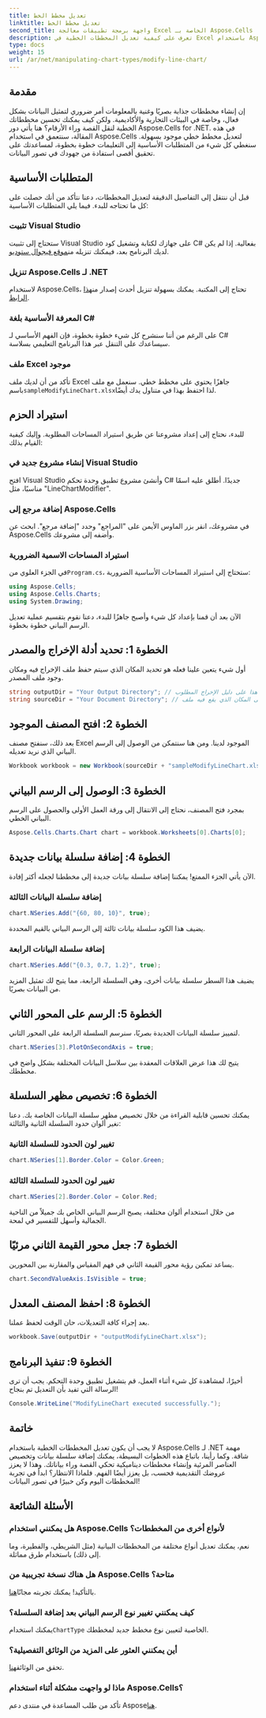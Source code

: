 ```yaml
---
title: تعديل مخطط الخط
linktitle: تعديل مخطط الخط
second_title: واجهة برمجة تطبيقات معالجة Excel الخاصة بـ Aspose.Cells .NET
description: تعرف على كيفية تعديل المخططات الخطية في Excel باستخدام Aspose.Cells لـ .NET باستخدام هذا الدليل المفصل خطوة بخطوة.
type: docs
weight: 15
url: /ar/net/manipulating-chart-types/modify-line-chart/
---
```

## مقدمة

إن إنشاء مخططات جذابة بصريًا وغنية بالمعلومات أمر ضروري لتمثيل البيانات بشكل فعال، وخاصة في البيئات التجارية والأكاديمية. ولكن كيف يمكنك تحسين مخططاتك الخطية لنقل القصة وراء الأرقام؟ هنا يأتي دور Aspose.Cells for .NET. في هذه المقالة، سنتعمق في استخدام Aspose.Cells لتعديل مخطط خطي موجود بسهولة. سنغطي كل شيء من المتطلبات الأساسية إلى التعليمات خطوة بخطوة، لمساعدتك على تحقيق أقصى استفادة من جهودك في تصور البيانات. 

## المتطلبات الأساسية 

قبل أن ننتقل إلى التفاصيل الدقيقة لتعديل المخططات، دعنا نتأكد من أنك حصلت على كل ما تحتاجه للبدء. فيما يلي المتطلبات الأساسية:

### تثبيت Visual Studio
 ستحتاج إلى تثبيت Visual Studio على جهازك لكتابة وتشغيل كود C# بفعالية. إذا لم يكن لديك البرنامج بعد، فيمكنك تنزيله من[موقع فيجوال ستوديو](https://visualstudio.microsoft.com/).

### تنزيل Aspose.Cells لـ .NET
 لاستخدام Aspose.Cells، تحتاج إلى المكتبة. يمكنك بسهولة تنزيل أحدث إصدار من[هذا الرابط](https://releases.aspose.com/cells/net/).

### المعرفة الأساسية بلغة C#
على الرغم من أننا سنشرح كل شيء خطوة بخطوة، فإن الفهم الأساسي لـ C# سيساعدك على التنقل عبر هذا البرنامج التعليمي بسلاسة.

### ملف Excel موجود
 تأكد من أن لديك ملف Excel جاهزًا يحتوي على مخطط خطي. سنعمل مع ملف باسم`sampleModifyLineChart.xlsx`لذا احتفظ بهذا في متناول يدك أيضًا. 

## استيراد الحزم

للبدء، نحتاج إلى إعداد مشروعنا عن طريق استيراد المساحات المطلوبة. وإليك كيفية القيام بذلك:

### إنشاء مشروع جديد في Visual Studio
افتح Visual Studio وأنشئ مشروع تطبيق وحدة تحكم C# جديدًا. أطلق عليه اسمًا مناسبًا، مثل "LineChartModifier".

### إضافة مرجع إلى Aspose.Cells
في مشروعك، انقر بزر الماوس الأيمن على "المراجع" وحدد "إضافة مرجع". ابحث عن Aspose.Cells وأضفه إلى مشروعك.

### استيراد المساحات الاسمية الضرورية
 في الجزء العلوي من`Program.cs`، ستحتاج إلى استيراد المساحات الأساسية الضرورية:

```csharp
using Aspose.Cells;
using Aspose.Cells.Charts;
using System.Drawing;
```

الآن بعد أن قمنا بإعداد كل شيء وأصبح جاهزًا للبدء، دعنا نقوم بتقسيم عملية تعديل الرسم البياني خطوة بخطوة.

## الخطوة 1: تحديد أدلة الإخراج والمصدر

أول شيء يتعين علينا فعله هو تحديد المكان الذي سيتم حفظ ملف الإخراج فيه ومكان وجود ملف المصدر. 

```csharp
string outputDir = "Your Output Directory"; // اضبط هذا على دليل الإخراج المطلوب
string sourceDir = "Your Document Directory"; // اضبط هذا على المكان الذي يقع فيه ملف sampleModifyLineChart.xlsx الخاص بك
```

## الخطوة 2: افتح المصنف الموجود

بعد ذلك، سنفتح مصنف Excel الموجود لدينا. ومن هنا سنتمكن من الوصول إلى الرسم البياني الذي نريد تعديله.

```csharp
Workbook workbook = new Workbook(sourceDir + "sampleModifyLineChart.xlsx");
```

## الخطوة 3: الوصول إلى الرسم البياني

بمجرد فتح المصنف، نحتاج إلى الانتقال إلى ورقة العمل الأولى والحصول على الرسم البياني الخطي.

```csharp
Aspose.Cells.Charts.Chart chart = workbook.Worksheets[0].Charts[0];
```

## الخطوة 4: إضافة سلسلة بيانات جديدة

الآن يأتي الجزء الممتع! يمكننا إضافة سلسلة بيانات جديدة إلى مخططنا لجعله أكثر إفادة.

### إضافة سلسلة البيانات الثالثة
```csharp
chart.NSeries.Add("{60, 80, 10}", true);
```
يضيف هذا الكود سلسلة بيانات ثالثة إلى الرسم البياني بالقيم المحددة.

### إضافة سلسلة البيانات الرابعة
```csharp
chart.NSeries.Add("{0.3, 0.7, 1.2}", true);
```
يضيف هذا السطر سلسلة بيانات أخرى، وهي السلسلة الرابعة، مما يتيح لك تمثيل المزيد من البيانات بصريًا.

## الخطوة 5: الرسم على المحور الثاني

لتمييز سلسلة البيانات الجديدة بصريًا، سنرسم السلسلة الرابعة على المحور الثاني.

```csharp
chart.NSeries[3].PlotOnSecondAxis = true;
```
يتيح لك هذا عرض العلاقات المعقدة بين سلاسل البيانات المختلفة بشكل واضح في مخططك.

## الخطوة 6: تخصيص مظهر السلسلة

يمكنك تحسين قابلية القراءة من خلال تخصيص مظهر سلسلة البيانات الخاصة بك. دعنا نغير ألوان حدود السلسلة الثانية والثالثة:

### تغيير لون الحدود للسلسلة الثانية
```csharp
chart.NSeries[1].Border.Color = Color.Green;
```

### تغيير لون الحدود للسلسلة الثالثة
```csharp
chart.NSeries[2].Border.Color = Color.Red;
```

من خلال استخدام ألوان مختلفة، يصبح الرسم البياني الخاص بك جميلاً من الناحية الجمالية وأسهل للتفسير في لمحة. 

## الخطوة 7: جعل محور القيمة الثاني مرئيًا

يساعد تمكين رؤية محور القيمة الثاني في فهم المقياس والمقارنة بين المحورين.

```csharp
chart.SecondValueAxis.IsVisible = true;
```

## الخطوة 8: احفظ المصنف المعدل

بعد إجراء كافة التعديلات، حان الوقت لحفظ عملنا. 

```csharp
workbook.Save(outputDir + "outputModifyLineChart.xlsx");
```

## الخطوة 9: تنفيذ البرنامج

أخيرًا، لمشاهدة كل شيء أثناء العمل، قم بتشغيل تطبيق وحدة التحكم. يجب أن ترى الرسالة التي تفيد بأن التعديل تم بنجاح!

```csharp
Console.WriteLine("ModifyLineChart executed successfully.");
```

## خاتمة 

لا يجب أن يكون تعديل المخططات الخطية باستخدام Aspose.Cells لـ .NET مهمة شاقة. وكما رأينا، باتباع هذه الخطوات البسيطة، يمكنك إضافة سلسلة بيانات وتخصيص العناصر المرئية وإنشاء مخططات ديناميكية تحكي القصة وراء بياناتك. وهذا لا يعزز عروضك التقديمية فحسب، بل يعزز أيضًا الفهم. فلماذا الانتظار؟ ابدأ في تجربة المخططات اليوم وكن خبيرًا في تصور البيانات!

## الأسئلة الشائعة

### هل يمكنني استخدام Aspose.Cells لأنواع أخرى من المخططات؟
نعم، يمكنك تعديل أنواع مختلفة من المخططات البيانية (مثل الشريطي، والفطيرة، وما إلى ذلك) باستخدام طرق مماثلة.

### هل هناك نسخة تجريبية من Aspose.Cells متاحة؟
 بالتأكيد! يمكنك تجربته مجانًا[هنا](https://releases.aspose.com/).

### كيف يمكنني تغيير نوع الرسم البياني بعد إضافة السلسلة؟
 يمكنك استخدام`ChartType` الخاصية لتعيين نوع مخطط جديد لمخططك.

### أين يمكنني العثور على المزيد من الوثائق التفصيلية؟
 تحقق من الوثائق[هنا](https://reference.aspose.com/cells/net/).

### ماذا لو واجهت مشكلة أثناء استخدام Aspose.Cells؟
 تأكد من طلب المساعدة في منتدى دعم Aspose[هنا](https://forum.aspose.com/c/cells/9).